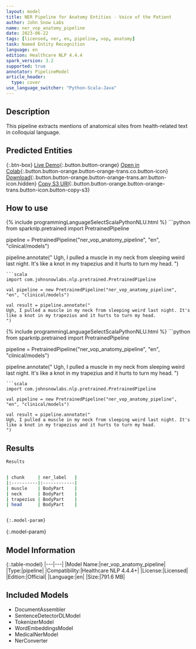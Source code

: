 ```yaml
---
layout: model
title: NER Pipeline for Anatomy Entities - Voice of the Patient
author: John Snow Labs
name: ner_vop_anatomy_pipeline
date: 2023-06-22
tags: [licensed, ner, en, pipeline, vop, anatomy]
task: Named Entity Recognition
language: en
edition: Healthcare NLP 4.4.4
spark_version: 3.2
supported: true
annotator: PipelineModel
article_header:
  type: cover
use_language_switcher: "Python-Scala-Java"
---
```


## Description

This pipeline extracts mentions of anatomical sites from health-related text in colloquial language.

## Predicted Entities



{:.btn-box}
[Live Demo](https://demo.johnsnowlabs.com/healthcare/VOP/){:.button.button-orange}
[Open in Colab](https://colab.research.google.com/github/JohnSnowLabs/spark-nlp-workshop/blob/master/tutorials/streamlit_notebooks/healthcare/VOICE_OF_PATIENT.ipynb){:.button.button-orange.button-orange-trans.co.button-icon}
[Download](https://s3.amazonaws.com/auxdata.johnsnowlabs.com/clinical/models/ner_vop_anatomy_pipeline_en_4.4.4_3.2_1687432712390.zip){:.button.button-orange.button-orange-trans.arr.button-icon.hidden}
[Copy S3 URI](s3://auxdata.johnsnowlabs.com/clinical/models/ner_vop_anatomy_pipeline_en_4.4.4_3.2_1687432712390.zip){:.button.button-orange.button-orange-trans.button-icon.button-copy-s3}

## How to use

<div class="tabs-box" markdown="1">
{% include programmingLanguageSelectScalaPythonNLU.html %}
```python
from sparknlp.pretrained import PretrainedPipeline

pipeline = PretrainedPipeline("ner_vop_anatomy_pipeline", "en", "clinical/models")

pipeline.annotate("
Ugh, I pulled a muscle in my neck from sleeping weird last night. It's like a knot in my trapezius and it hurts to turn my head.
")
```
```scala
import com.johnsnowlabs.nlp.pretrained.PretrainedPipeline

val pipeline = new PretrainedPipeline("ner_vop_anatomy_pipeline", "en", "clinical/models")

val result = pipeline.annotate("
Ugh, I pulled a muscle in my neck from sleeping weird last night. It's like a knot in my trapezius and it hurts to turn my head.
")
```
</div>

<div class="tabs-box" markdown="1">
{% include programmingLanguageSelectScalaPythonNLU.html %}
```python
from sparknlp.pretrained import PretrainedPipeline

pipeline = PretrainedPipeline("ner_vop_anatomy_pipeline", "en", "clinical/models")

pipeline.annotate("
Ugh, I pulled a muscle in my neck from sleeping weird last night. It's like a knot in my trapezius and it hurts to turn my head.
")
```
```scala
import com.johnsnowlabs.nlp.pretrained.PretrainedPipeline

val pipeline = new PretrainedPipeline("ner_vop_anatomy_pipeline", "en", "clinical/models")

val result = pipeline.annotate("
Ugh, I pulled a muscle in my neck from sleeping weird last night. It's like a knot in my trapezius and it hurts to turn my head.
")
```
</div>

## Results

```bash
Results


| chunk     | ner_label   |
|:----------|:------------|
| muscle    | BodyPart    |
| neck      | BodyPart    |
| trapezius | BodyPart    |
| head      | BodyPart    |


{:.model-param}
```

{:.model-param}
## Model Information

{:.table-model}
|---|---|
|Model Name:|ner_vop_anatomy_pipeline|
|Type:|pipeline|
|Compatibility:|Healthcare NLP 4.4.4+|
|License:|Licensed|
|Edition:|Official|
|Language:|en|
|Size:|791.6 MB|

## Included Models

- DocumentAssembler
- SentenceDetectorDLModel
- TokenizerModel
- WordEmbeddingsModel
- MedicalNerModel
- NerConverter